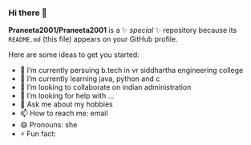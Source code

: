 ### Hi there 👋


**Praneeta2001/Praneeta2001** is a ✨ _special_ ✨ repository because its `README.md` (this file) appears on your GitHub profile.

Here are some ideas to get you started:

- 🔭 I’m currently persuing b.tech in vr siddhartha engineering college
- 🌱 I’m currently learning java, python and c
- 👯 I’m looking to collaborate on indian administration
- 🤔 I’m looking for help with ...
- 💬 Ask me about my hobbies
- 📫 How to reach me: email
- 😄 Pronouns: she
- ⚡ Fun fact: 

